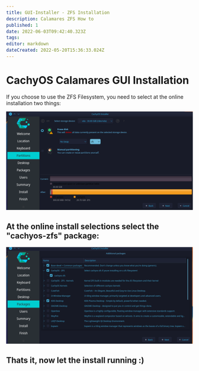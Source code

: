 ```yaml
---
title: GUI-Installer - ZFS Installation
description: Calamares ZFS How to
published: 1
date: 2022-06-03T09:42:40.323Z
tags: 
editor: markdown
dateCreated: 2022-05-20T15:36:33.024Z
---
```


# CachyOS Calamares GUI Installation

If you choose to use the ZFS Filesystem, you need to select at the online installation two things:

![zfs1.png](/zfs1.png)
## At the online install selections select the "cachyos-zfs" package:

![zfs2.png](/zfs2.png)


## Thats it, now let the install running :)